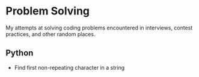 Problem Solving
===============

My attempts at solving coding problems encountered in interviews, contest practices, and other random places.

Python
------
- Find first non-repeating character in a string
